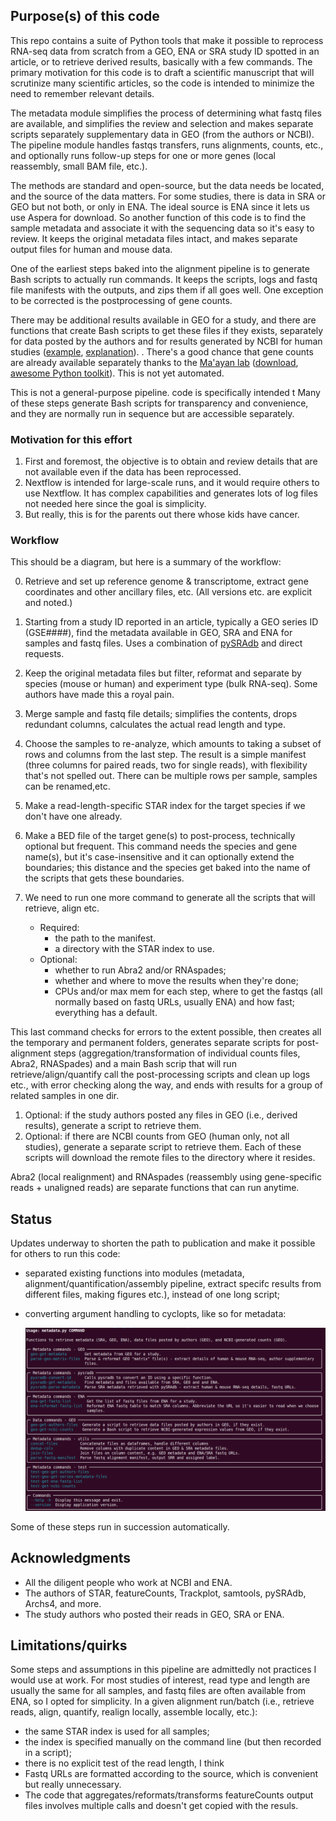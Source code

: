## Purpose(s) of this code

This repo contains a suite of Python tools that make it possible to reprocess RNA-seq data from scratch from a GEO, ENA or SRA study ID spotted in an article, or to retrieve derived results, basically with a few commands. The primary motivation for this code is to draft a scientific manuscript that will scrutinize many scientific articles, so the code is intended to minimize the need to remember relevant details.

The metadata module simplifies the process of determining what fastq files are available, and simplifies the review and selection   and makes separate scripts separately supplementary data in GEO (from the authors or NCBI). The pipeline module handles fastqs transfers, runs alignments, counts, etc., and optionally runs follow-up steps for one or more genes (local reassembly, small BAM file, etc.). 

The methods are standard and open-source, but the data needs be located, and the source of the data matters. For some studies, there is data in SRA or GEO but not both, or only in ENA. The ideal source is ENA since it lets us use Aspera for download. So another function of this code is to find the sample metadata and associate it with the sequencing data so it's easy to review. It keeps the original metadata files intact, and makes separate output files for human and mouse data. 

One of the earliest steps baked into the alignment pipeline is to generate Bash scripts to actually run commands. It keeps the scripts, logs and fastq file manifests with the outputs, and zips them if all goes well. One exception to be corrected is the postprocessing of gene counts.

There may be additional results available in GEO for a study, and there are functions that create Bash scripts to get these files if they exists, separately for data posted by the authors and for results generated by NCBI for human studies ([example](https://www.ncbi.nlm.nih.gov/geo/download/?acc=GSE119538), [explanation](https://www.ncbi.nlm.nih.gov/geo/info/rnaseqcounts.html)).
. 
There's a good chance that gene counts are already available separately thanks to the [Ma'ayan lab](https://labs.icahn.mssm.edu/maayanlab/) ([download](https://maayanlab.cloud/archs4/download.html), [awesome Python toolkit](https://github.com/MaayanLab/archs4py/)). This is not yet automated.


This is not a general-purpose pipeline. code is specifically intended t
Many of these steps  generate Bash scripts for transparency and convenience, and they are normally run in sequence but are accessible separately.

### Motivation for this effort

1. First and foremost, the objective is to obtain and review details that are not available even if the data has been reprocessed.
2. Nextflow is intended for large-scale runs, and it would require others to use Nextflow. It has complex capabilities and generates lots of log files not needed here since the goal is simplicity.
3. But really, this is for the parents out there whose kids have cancer.

### Workflow

This should be a diagram, but here is a summary of the workflow:

0. Retrieve and set up reference genome & transcriptome, extract gene coordinates and other ancillary files, etc. (All versions etc. are explicit and noted.)

1. Starting from a study ID reported in an article, typically a GEO series ID (GSE####), find the metadata available in GEO, SRA and ENA for samples and fastq files. Uses a combination of [pySRAdb](https://github.com/saketkc/pysradb) and direct requests.
1. Keep the original metadata files but filter, reformat and separate by species (mouse or human) and experiment type (bulk RNA-seq). Some authors have made this a royal pain.
1.  Merge sample and fastq file details; simplifies the contents, drops redundant columns, calculates the actual read length and type.
1. Choose the samples to re-analyze, which amounts to taking a subset of rows and columns from the last step. The result is a simple manifest (three columns for paired reads, two for single reads), with flexibility that's not spelled out. There can be multiple rows per sample, samples can be renamed,etc.
1. Make a read-length-specific STAR index for the target species if we don't have one already.
1. Make a BED file of the target gene(s) to post-process, technically optional but frequent. This command needs the species and gene name(s), but it's case-insensitive and it can optionally extend the boundaries; this distance and the species get baked into the name of the scripts that gets these boundaries.
1. We need to run one more command to generate all the scripts that will retrieve, align etc.
    - Required:
      - the path to the manifest.
      - a directory with the STAR index to use.
    - Optional:
      - whether to run Abra2 and/or RNAspades;
      - whether and where to move the results when they're done;
      - CPUs and/or max mem for each step, where to get the fastqs (all normally based on fastq URLs, usually ENA) and how fast; everything has a default.

This last command checks for errors to the extent possible, then creates all the temporary and permanent folders, generates separate scripts for post-alignment steps (aggregation/transformation of individual counts files, Abra2, RNASpades) and a main Bash scrip that will run retrieve/align/quantify call the post-processing scripts and clean up logs etc., with error checking along the way, and ends with results for a group of related samples in one dir.
1. Optional: if the study authors posted any files in GEO (i.e., derived results), generate a script to retrieve them.
1. Optional: if there are NCBI counts from GEO (human only, not all studies), generate a separate script to retrieve them. Each of these scripts will download the remote files to the directory where it resides.

Abra2 (local realignment) and RNAspades (reassembly using gene-specific reads + unaligned reads) are separate functions that can run anytime.

## Status

Updates underway to shorten the path to publication and make it possible for others to run this code:
- separated existing functions into modules (metadata, alignment/quantification/assembly pipeline, extract specifc results from different files, making figures etc.), instead of one long script;
- converting argument handling to cyclopts, like so for metadata:

    <a href="docs/metadata_commands.png"><img src="docs/metadata_commands.png"></a>

Some of these steps run in succession automatically.


## Acknowledgments

- All the diligent people who work at NCBI and ENA.
- The authors of STAR, featureCounts, Trackplot, samtools, pySRAdb, Archs4, and more.
- The study authors who posted their reads in GEO, SRA or ENA.

## Limitations/quirks

Some steps and assumptions in this pipeline are admittedly not practices I would use at work. For most studies of interest, read type and length are usually the same for all samples, and fastq files are often available from ENA, so I opted for simplicity. In a given alignment run/batch (i.e., retrieve reads, align, quantify, realign locally, assemble locally, etc.):

  - the same STAR index is used for all samples;
  - the index is specified manually on the command line (but then recorded in a script);
  - there is no explicit test of the read length, I think
  - Fastq URLs are formatted according to the source, which is convenient  but really unnecessary.
- The code that aggregates/reformats/transforms featureCounts output files involves multiple calls and doesn't get copied with the resuls.

